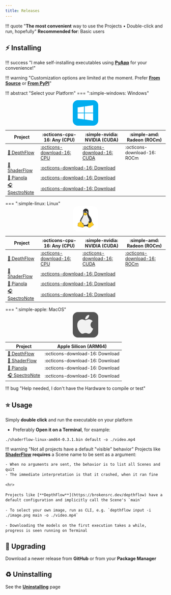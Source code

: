 ```yaml
---
title: Releases
---
```


!!! quote "**The most convenient** way to use the Projects • Double-click and run, hopefully"
    **Recommended for**: Basic users

## ⚡️ Installing

!!! success "I make self-installing executables using [**PyApp**](https://github.com/ofek/pyapp) for your convenience!"

!!! warning "Customization options are limited at the moment. Prefer [**From Source**](site:get/source) or [**From PyPI**](site:get/pypi)"

!!! abstract "Select your Platform"
    === ":simple-windows: Windows"
        <div align="center"><img src="https://raw.githubusercontent.com/edent/SuperTinyIcons/master/images/svg/windows.svg" style="vertical-align: middle; border-radius: 20%;" width="80"></div>
        <table>
            <thead>
                <tr>
                    <th>Project</th>
                    <th>:octicons-cpu-16: Any (CPU)</th>
                    <th>:simple-nvidia: NVIDIA (CUDA)</th>
                    <th>:simple-amd: Radeon (ROCm)</th>
                </tr>
            </thead>
            <tbody>
                <tr>
                    <td><a class="md-button md-button--stretch md-button--elegant" href="site:depthflow">🌊 DepthFlow</a></td>
                    <td><a class="md-button md-button--primary md-button--stretch" href="https://github.com/BrokenSource/DepthFlow/releases/latest/download/depthflow-cpu-windows-amd64-latest.exe">:octicons-download-16: CPU</a></td>
                    <td><a class="md-button md-button--primary md-button--stretch" href="https://github.com/BrokenSource/DepthFlow/releases/latest/download/depthflow-cuda-windows-amd64-latest.exe">:octicons-download-16: CUDA</a></td>
                    <td><a class="md-button md-button--primary md-button--stretch md-button--disabled">:octicons-download-16: ROCm</a></td>
                </tr>
                <tr>
                    <td><a class="md-button md-button--stretch md-button--elegant" href="site:shaderflow">🌵 ShaderFlow</a></td>
                    <td colspan="3"><a class="md-button md-button--primary md-button--stretch" href="https://github.com/BrokenSource/ShaderFlow/releases/latest/download/shaderflow-windows-amd64-latest.exe">:octicons-download-16: Download</a></td>
                </tr>
                <tr>
                    <td><a class="md-button md-button--stretch md-button--elegant" href="site:pianola">🎹 Pianola</a></td>
                    <td colspan="3"><a class="md-button md-button--primary md-button--stretch" href="https://github.com/BrokenSource/Pianola/releases/latest/download/pianola-windows-amd64-latest.exe">:octicons-download-16: Download</a></td>
                </tr>
                <tr>
                    <td><a class="md-button md-button--stretch md-button--elegant" href="site:spectronote">🎧 SpectroNote</a></td>
                    <td colspan="3"><a class="md-button md-button--primary md-button--stretch" href="https://github.com/BrokenSource/SpectroNote/releases/latest/download/spectronote-windows-amd64-latest.exe">:octicons-download-16: Download</a></td>
                </tr>
            </tbody>
        </table>
    === ":simple-linux: Linux"
        <div align="center"><img src="https://raw.githubusercontent.com/edent/SuperTinyIcons/master/images/svg/linux.svg" style="vertical-align: middle; border-radius: 20%;" width="80"></div>
        <table>
            <!-- Horizontal align -->
            <thead>
                <tr>
                    <th>Project</th>
                    <th>:octicons-cpu-16: Any (CPU)</th>
                    <th>:simple-nvidia: NVIDIA (CUDA)</th>
                    <th>:simple-amd: Radeon (ROCm)</th>
                </tr>
            </thead>
            <tbody>
                <tr>
                    <td><a class="md-button md-button--stretch md-button--elegant" href="site:depthflow">🌊 DepthFlow</a></td>
                    <td><a class="md-button md-button--primary md-button--stretch" href="https://github.com/BrokenSource/DepthFlow/releases/latest/download/depthflow-cpu-linux-amd64-latest.bin">:octicons-download-16: CPU</a></td>
                    <td><a class="md-button md-button--primary md-button--stretch" href="https://github.com/BrokenSource/DepthFlow/releases/latest/download/depthflow-cuda-linux-amd64-latest.bin">:octicons-download-16: CUDA</a></td>
                    <td><a class="md-button md-button--primary md-button--stretch" href="https://github.com/BrokenSource/DepthFlow/releases/latest/download/depthflow-rocm-linux-amd64-latest.bin">:octicons-download-16: ROCm</a></td>
                </tr>
                <tr>
                    <td><a class="md-button md-button--stretch md-button--elegant" href="site:shaderflow">🌵 ShaderFlow</a></td>
                    <td colspan="3"><a class="md-button md-button--primary md-button--stretch" href="https://github.com/BrokenSource/ShaderFlow/releases/latest/download/shaderflow-linux-amd64-latest.bin">:octicons-download-16: Download</a></td>
                </tr>
                <tr>
                    <td><a class="md-button md-button--stretch md-button--elegant" href="site:pianola">🎹 Pianola</a></td>
                    <td colspan="3"><a class="md-button md-button--primary md-button--stretch" href="https://github.com/BrokenSource/Pianola/releases/latest/download/pianola-linux-amd64-latest.bin">:octicons-download-16: Download</a></td>
                </tr>
                <tr>
                    <td><a class="md-button md-button--stretch md-button--elegant" href="site:spectronote">🎧 SpectroNote</a></td>
                    <td colspan="3"><a class="md-button md-button--primary md-button--stretch" href="https://github.com/BrokenSource/SpectroNote/releases/latest/download/spectronote-linux-amd64-latest.bin">:octicons-download-16: Download</a></td>
                </tr>
            </tbody>
        </table>
    === ":simple-apple: MacOS"
        <div align="center"><img src="https://raw.githubusercontent.com/edent/SuperTinyIcons/master/images/svg/apple.svg" style="vertical-align: middle; border-radius: 20%;" width="80"></div>
        <table>
            <thead>
                <tr>
                    <th>Project</th>
                    <th colspan="3">Apple Silicon (ARM64)</th>
                </tr>
            </thead>
            <tbody>
                <tr>
                    <td><a class="md-button md-button--stretch md-button--elegant" href="site:depthflow">🌊 DepthFlow</a></td>
                    <td colspan="3"><a class="md-button md-button--primary md-button--stretch md-button--disabled">:octicons-download-16: Download</a></td>
                </tr>
                <tr>
                    <td><a class="md-button md-button--stretch md-button--elegant" href="site:shaderflow">🌵 ShaderFlow</a></td>
                    <td colspan="3"><a class="md-button md-button--primary md-button--stretch md-button--disabled">:octicons-download-16: Download</a></td>
                </tr>
                <tr>
                    <td><a class="md-button md-button--stretch md-button--elegant" href="site:pianola">🎹 Pianola</a></td>
                    <td colspan="3"><a class="md-button md-button--primary md-button--stretch md-button--disabled">:octicons-download-16: Download</a></td>
                </tr>
                <tr>
                    <td><a class="md-button md-button--stretch md-button--elegant" href="site:spectronote">🎧 SpectroNote</a></td>
                    <td colspan="3"><a class="md-button md-button--primary md-button--stretch md-button--disabled">:octicons-download-16: Download</a></td>
                </tr>
            </tbody>
        </table>
        !!! bug "Help needed, I don't have the Hardware to compile or test"

## ⭐️ Usage
Simply **double click** and run the executable on your platform

- Preferably **Open it on a Terminal**, for example:

```shell title="Terminal"
./shaderflow-linux-amd64-0.3.1.bin default -o ./video.mp4
```

!!! warning "Not all projects have a default "visible" behavior"
    Projects like [**ShaderFlow**](site:shaderflow) **requires** a Scene name to be sent as a argument:

    - When no arguments are sent, the behavior is to list all Scenes and quit
    - The immediate interpretation is that it crashed, when it ran fine

    <hr>

    Projects like [**DepthFlow**](https://brokensrc.dev/depthflow) have a default configuration and implicitly call the Scene's `main`

    - To select your own image, run as CLI, e.g. `depthflow input -i ./image.png main -o ./video.mp4`

    - Downloading the models on the first execution takes a while, progress is seen running on Terminal

## 🚀 Upgrading
Download a newer release from **GitHub** or from your **Package Manager**

## ♻️ Uninstalling
See the <a href="site:uninstalling"><b>Uninstalling</b></a> page